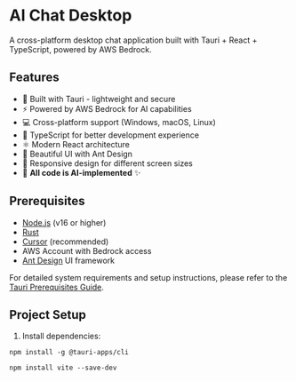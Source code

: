 # AI Chat Desktop

A cross-platform desktop chat application built with Tauri + React + TypeScript, powered by AWS Bedrock.

## Features

- 🚀 Built with Tauri - lightweight and secure
- ⚡️ Powered by AWS Bedrock for AI capabilities
- 💻 Cross-platform support (Windows, macOS, Linux)
- 🎯 TypeScript for better development experience
- ⚛️ Modern React architecture
- 🎨 Beautiful UI with Ant Design
- 📱 Responsive design for different screen sizes
- 🤖 **All code is AI-implemented** ✨

## Prerequisites

- [Node.js](https://nodejs.org/) (v16 or higher)
- [Rust](https://www.rust-lang.org/tools/install)
- [Cursor](https://cursor.sh/) (recommended)
- AWS Account with Bedrock access
- [Ant Design](https://ant.design/) UI framework

For detailed system requirements and setup instructions, please refer to the [Tauri Prerequisites Guide](https://v1.tauri.app/v1/guides/getting-started/prerequisites).

## Project Setup

1. Install dependencies:

```
npm install -g @tauri-apps/cli
```

```
npm install vite --save-dev
```
